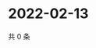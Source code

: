 # 2022-02-13

共 0 条

<!-- BEGIN WEIBO -->
<!-- 最后更新时间 Sun Feb 13 2022 07:13:22 GMT+0800 (China Standard Time) -->

<!-- END WEIBO -->
